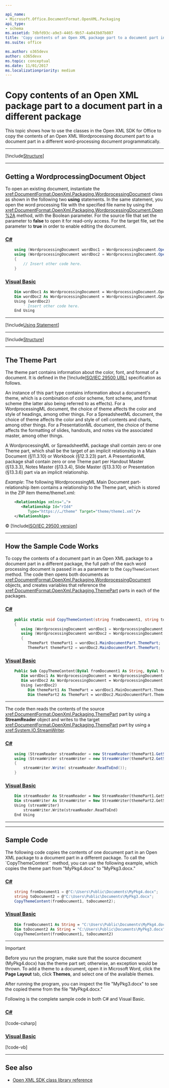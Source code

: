 ```yaml
---

api_name:
- Microsoft.Office.DocumentFormat.OpenXML.Packaging
api_type:
- schema
ms.assetid: 7dbfd93c-a9e3-4465-9b57-4a043b07b807
title: 'Copy contents of an Open XML package part to a document part in a different package'
ms.suite: office

ms.author: o365devx
author: o365devx
ms.topic: conceptual
ms.date: 11/01/2017
ms.localizationpriority: medium
---
```


# Copy contents of an Open XML package part to a document part in a different package

This topic shows how to use the classes in the Open XML SDK for
Office to copy the contents of an Open XML Wordprocessing document part
to a document part in a different word-processing document
programmatically.



--------------------------------------------------------------------------------
[!include[Structure](../includes/word/packages-and-document-parts.md)]


--------------------------------------------------------------------------------
## Getting a WordprocessingDocument Object
To open an existing document, instantiate the <xref:DocumentFormat.OpenXml.Packaging.WordprocessingDocument> class as shown in
the following two **using** statements. In the
same statement, you open the word processing file with the specified
file name by using the <xref:DocumentFormat.OpenXml.Packaging.WordprocessingDocument.Open%2A> method, with the Boolean parameter.
For the source file that set the parameter to **false** to open it for read-only access. For the
target file, set the parameter to **true** in
order to enable editing the document.

### [C#](#tab/cs-0)
```csharp
    using (WordprocessingDocument wordDoc1 = WordprocessingDocument.Open(fromDocument1, false))
    using (WordprocessingDocument wordDoc2 = WordprocessingDocument.Open(toDocument2, true))
    {
        // Insert other code here.
    }
```

### [Visual Basic](#tab/vb-0)
```vb
    Dim wordDoc1 As WordprocessingDocument = WordprocessingDocument.Open(fromDocument1, False)
    Dim wordDoc2 As WordprocessingDocument = WordprocessingDocument.Open(toDocument2, True)
    Using (wordDoc2)
        ' Insert other code here.
    End Using
```
***

[!include[Using Statement](../includes/word/using-statement.md)]

--------------------------------------------------------------------------------

[!include[Structure](../includes/word/structure.md)]

--------------------------------------------------------------------------------
## The Theme Part
The theme part contains information about the color, font, and format of
a document. It is defined in the [!include[ISO/IEC 29500 URL](../includes/iso-iec-29500-link.md)] specification as
follows.

An instance of this part type contains information about a document's
theme, which is a combination of color scheme, font scheme, and format
scheme (the latter also being referred to as effects). For a
WordprocessingML document, the choice of theme affects the color and
style of headings, among other things. For a SpreadsheetML document, the
choice of theme affects the color and style of cell contents and charts,
among other things. For a PresentationML document, the choice of theme
affects the formatting of slides, handouts, and notes via the associated
master, among other things.

A WordprocessingML or SpreadsheetML package shall contain zero or one
Theme part, which shall be the target of an implicit relationship in a
Main Document (§11.3.10) or Workbook (§12.3.23) part. A PresentationML
package shall contain zero or one Theme part per Handout Master
(§13.3.3), Notes Master (§13.3.4), Slide Master (§13.3.10) or
Presentation (§13.3.6) part via an implicit relationship.

*Example*: The following WordprocessingML Main Document
part-relationship item contains a relationship to the Theme part, which
is stored in the ZIP item theme/theme1.xml:

```xml
    <Relationships xmlns="…">
       <Relationship Id="rId4"
          Type="https://…/theme" Target="theme/theme1.xml"/>
    </Relationships>
```


&copy; [!include[ISO/IEC 29500 version](../includes/iso-iec-29500-version.md)]


--------------------------------------------------------------------------------
## How the Sample Code Works
To copy the contents of a document part in an Open XML package to a
document part in a different package, the full path of the each word
processing document is passed in as a parameter to the `CopyThemeContent` method. The code then opens both
documents as <xref:DocumentFormat.OpenXml.Packaging.WordprocessingDocument>
objects, and creates variables that reference the <xref:DocumentFormat.OpenXml.Packaging.ThemePart> parts in each of the packages.

### [C#](#tab/cs-1)
```csharp
    public static void CopyThemeContent(string fromDocument1, string toDocument2)
    {
       using (WordprocessingDocument wordDoc1 = WordprocessingDocument.Open(fromDocument1, false))
       using (WordprocessingDocument wordDoc2 = WordprocessingDocument.Open(toDocument2, true))
       {
          ThemePart themePart1 = wordDoc1.MainDocumentPart.ThemePart;
          ThemePart themePart2 = wordDoc2.MainDocumentPart.ThemePart;
```

### [Visual Basic](#tab/vb-1)
```vb
    Public Sub CopyThemeContent(ByVal fromDocument1 As String, ByVal toDocument2 As String)
       Dim wordDoc1 As WordprocessingDocument = WordprocessingDocument.Open(fromDocument1, False)
       Dim wordDoc2 As WordprocessingDocument = WordprocessingDocument.Open(toDocument2, True)
       Using (wordDoc2)
          Dim themePart1 As ThemePart = wordDoc1.MainDocumentPart.ThemePart
          Dim themePart2 As ThemePart = wordDoc2.MainDocumentPart.ThemePart
```
***


The code then reads the contents of the source <xref:DocumentFormat.OpenXml.Packaging.ThemePart>  part by using a **StreamReader** object and writes to the target
<xref:DocumentFormat.OpenXml.Packaging.ThemePart> part by using a <xref:System.IO.StreamWriter>.

### [C#](#tab/cs-2)
```csharp
    using (StreamReader streamReader = new StreamReader(themePart1.GetStream()))
    using (StreamWriter streamWriter = new StreamWriter(themePart2.GetStream(FileMode.Create))) 
    {
        streamWriter.Write( streamReader.ReadToEnd());
    }
```

### [Visual Basic](#tab/vb-2)
```vb
    Dim streamReader As StreamReader = New StreamReader(themePart1.GetStream())
    Dim streamWriter As StreamWriter = New StreamWriter(themePart2.GetStream(FileMode.Create))
    Using (streamWriter)
        streamWriter.Write(streamReader.ReadToEnd)
    End Using
```
***


--------------------------------------------------------------------------------
## Sample Code
The following code copies the contents of one document part in an Open
XML package to a document part in a different package. To call the `CopyThemeContent`` method, you can use the
following example, which copies the theme part from "MyPkg4.docx" to
"MyPkg3.docx."

### [C#](#tab/cs-3)
```csharp
    string fromDocument1 = @"C:\Users\Public\Documents\MyPkg4.docx";
    string toDocument2 = @"C:\Users\Public\Documents\MyPkg3.docx";
    CopyThemeContent(fromDocument1, toDocument2);
```

### [Visual Basic](#tab/vb-3)
```vb
    Dim fromDocument1 As String = "C:\Users\Public\Documents\MyPkg4.docx"
    Dim toDocument2 As String = "C:\Users\Public\Documents\MyPkg3.docx"
    CopyThemeContent(fromDocument1, toDocument2)
```
***


> [!IMPORTANT]
> Before you run the program, make sure that the source document (MyPkg4.docx) has the theme part set; otherwise, an exception would be thrown. To add a theme to a document, open it in Microsoft Word, click the **Page Layout** tab, click **Themes**, and select one of the available themes.

After running the program, you can inspect the file "MyPkg3.docx" to see
the copied theme from the file "MyPkg4.docx."

Following is the complete sample code in both C\# and Visual Basic.

### [C#](#tab/cs)
[!code-csharp[](../../samples/word/copy_the_contents_of_an_open_xml_package_part_to_a_part_a_dif/cs/Program.cs)]

### [Visual Basic](#tab/vb)
[!code-vb[](../../samples/word/copy_the_contents_of_an_open_xml_package_part_to_a_part_a_dif/vb/Program.vb)]

--------------------------------------------------------------------------------
## See also

- [Open XML SDK class library reference](/office/open-xml/open-xml-sdk)
